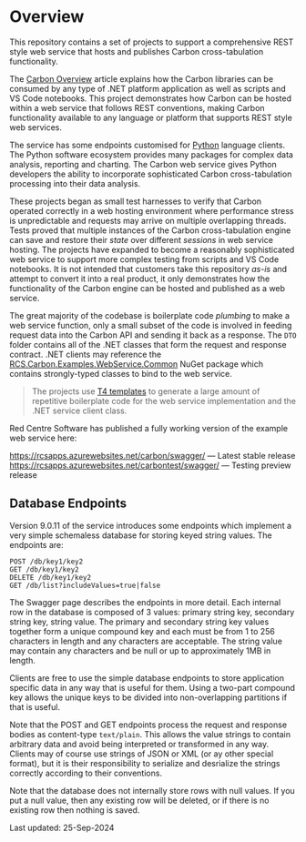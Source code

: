 ﻿# Overview

This repository contains a set of projects to support a comprehensive REST style web service that hosts and publishes Carbon cross-tabulation functionality.

The [Carbon Overview][carbover] article explains how the Carbon libraries can be consumed by any type of .NET platform application as well as scripts and VS Code notebooks. This project demonstrates how Carbon can be hosted within a web service that follows REST conventions, making Carbon functionality available to any language or platform that supports REST style web services.

The service has some endpoints customised for [Python][pyorg] language clients. The Python software ecosystem provides many packages for complex data analysis, reporting and charting. The Carbon web service gives Python developers the ability to incorporate sophisticated Carbon cross-tabulation processing into their data analysis.

These projects began as small test harnesses to verify that Carbon operated correctly in a web hosting environment where performance stress is unpredictable and requests may arrive on multiple overlapping threads. Tests proved that multiple instances of the Carbon cross-tabulation engine can save and restore their *state* over different *sessions* in web service hosting. The projects have expanded to become a reasonably sophisticated web service to support more complex testing from scripts and VS Code notebooks. It is not intended that customers take this repository *as-is* and attempt to convert it into a real product, it only demonstrates how the functionality of the Carbon engine can be hosted and published as a web service.

The great majority of the codebase is boilerplate code *plumbing* to make a web service function, only a small subset of the code is involved in feeding request data into the Carbon API and sending it back as a response. The `DTO` folder contains all of the .NET classes that form the request and response contract. .NET clients may reference the [RCS.Carbon.Examples.WebService.Common][excommon] NuGet package which contains strongly-typed classes to bind to the web service.

> The projects use [T4 templates][t4] to generate a large amount of repetitive boilerplate code for the web service implementation and the .NET service client class.

Red Centre Software has published a fully working version of the example web service here:

<https://rcsapps.azurewebsites.net/carbon/swagger/> &mdash; Latest stable release  
<https://rcsapps.azurewebsites.net/carbontest/swagger/> &mdash; Testing preview release

## Database Endpoints

Version 9.0.11 of the service introduces some endpoints which implement a very simple schemaless database for storing keyed string values. The endpoints are:

```
POST /db/key1/key2 
GET /db/key1/key2  
DELETE /db/key1/key2  
GET /db/list?includeValues=true|false
```

The Swagger page describes the endpoints in more detail. Each internal row in the database is composed of 3 values: primary string key, secondary string key, string value. The primary and secondary string key values together form a unique compound key and each must be from 1 to 256 characters in length and any characters are acceptable. The string value may contain any characters and be null or up to approximately 1MB in length.

Clients are free to use the simple database endpoints to store application specific data in any way that is useful for them. Using a two-part compound key allows the unique keys to be divided into non-overlapping partitions if that is useful.

Note that the POST and GET endpoints process the request and response bodies as content-type `text/plain`. This allows the value strings to contain arbitrary data and avoid being interpreted or transformed in any way. Clients may of course use strings of JSON or XML (or ay other special format), but it is their responsibility to serialize and desrialize the strings correctly according to their conventions.

Note that the database does not internally store rows with null values. If you put a null value, then any existing row will be deleted, or if there is no existing row then nothing is saved.

Last updated: 25-Sep-2024

[carbover]: https://rcsapps.azurewebsites.net/doc/carbon/articles/overview.htm
[pyorg]: https://www.python.org/
[excommon]: https://www.nuget.org/packages/RCS.Carbon.Examples.WebService.Common
[t4]: https://learn.microsoft.com/en-us/visualstudio/modeling/code-generation-and-t4-text-templates?view=vs-2022
